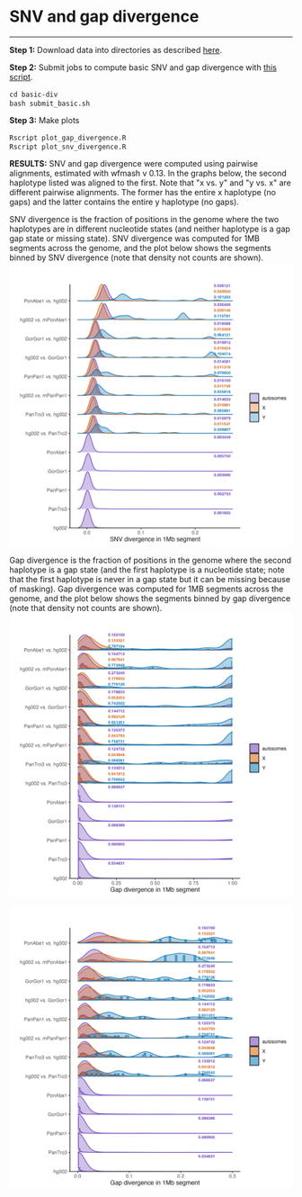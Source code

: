# SNV and gap divergence
------------------------

**Step 1:** Download data into directories as described [here](download.md).

**Step 2:** Submit jobs to compute basic SNV and gap divergence with [this script](basic-div/submit_basic.sh).

```
cd basic-div
bash submit_basic.sh
```

**Step 3:** Make plots
```
Rscript plot_gap_divergence.R
Rscript plot_snv_divergence.R
```

**RESULTS:** 
SNV and gap divergence were computed using pairwise alignments, estimated with wfmash v 0.13. In the graphs below, the second haplotype listed was aligned to the first. Note that "x vs. y" and "y vs. x" are different pairwise alignments. The former has the entire x haplotype (no gaps) and the latter contains the entire y haplotype (no gaps).

SNV divergence is the fraction of positions in the genome where the two haplotypes are in different nucleotide states (and neither haplotype is a gap gap state or missing state). SNV divergence was computed for 1MB segments across the genome, and the plot below shows the segments binned by SNV divergence (note that density not counts are shown).
![SNV divergence](basic-div/snp_divergence.png)

Gap divergence is the fraction of positions in the genome where the second haplotype is a gap state (and the first haplotype is a nucleotide state; note that the first haplotype is never in a gap state but it can be missing because of masking). Gap divergence was computed for 1MB segments across the genome, and the plot below shows the segments binned by gap divergence (note that density not counts are shown).
![Gap divergence](basic-div/gap_divergence.png)

![Gap divergence](basic-div/gap_divergence_zoomed.png)